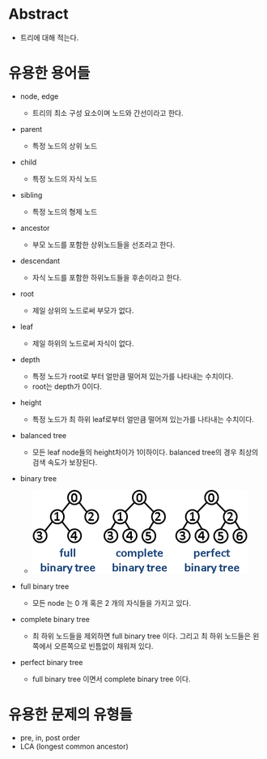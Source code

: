 # Abstract

- 트리에 대해 적는다.

# 유용한 용어들

* node, edge
  * 트리의 최소 구성 요소이며 노드와 간선이라고 한다.

* parent
  * 특정 노드의 상위 노드

* child
  * 특정 노드의 자식 노드

* sibling
  * 특정 노드의 형제 노드

* ancestor
  * 부모 노드를 포함한 상위노드들을 선조라고 한다.

* descendant
  * 자식 노드를 포함한 하위노드들을 후손이라고 한다.

* root
  * 제일 상위의 노드로써 부모가 없다.

* leaf
  * 제일 하위의 노드로써 자식이 없다.

* depth 
  * 특정 노드가 root로 부터 얼만큼 떨어져 있는가를 나타내는 수치이다.
  * root는 depth가 0이다.

* height

  * 특정 노드가 최 하위 leaf로부터 얼만큼 떨어져 있는가를 나타내는 수치이다.

* balanced tree
  * 모든 leaf node들의 height차이가 1이하이다. balanced tree의 경우 최상의 검색 속도가 보장된다.

* binary tree

  * ![](../_img/BinaryTree.png)

* full binary tree
  * 모든 node 는 0 개 혹은 2 개의 자식들을 가지고 있다.

* complete binary tree
  * 최 하위 노드들을 제외하면 full binary tree 이다. 그리고 최 하위 노드들은 왼쪽에서 오른쪽으로 빈틈없이 채워져 있다.

* perfect binary tree
  * full binary tree 이면서 complete binary tree 이다.

# 유용한 문제의 유형들

- pre, in, post order
- LCA (longest common ancestor)

